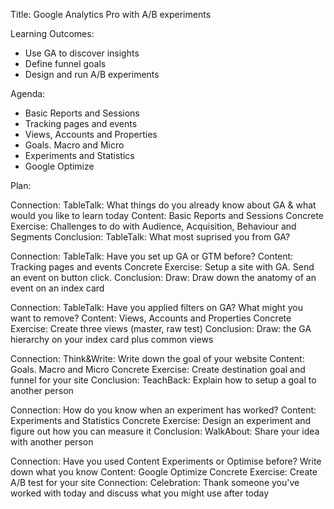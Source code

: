 Title: Google Analytics Pro with A/B experiments

Learning Outcomes:

 * Use GA to discover insights
 * Define funnel goals
 * Design and run A/B experiments

Agenda:

 * Basic Reports and Sessions
 * Tracking pages and events
 * Views, Accounts and Properties
 * Goals. Macro and Micro
 * Experiments and Statistics
 * Google Optimize

Plan:

Connection:         TableTalk: What things do you already know about GA & what would you like to learn today
Content:            Basic Reports and Sessions
Concrete Exercise:  Challenges to do with Audience, Acquisition, Behaviour and Segments
Conclusion:         TableTalk: What most suprised you from GA?

Connection:         TableTalk: Have you set up GA or GTM before?
Content:            Tracking pages and events
Concrete Exercise:  Setup a site with GA. Send an event on button click.
Conclusion:         Draw: Draw down the anatomy of an event on an index card

Connection:         TableTalk: Have you applied filters on GA? What might you want to remove?
Content:            Views, Accounts and Properties
Concrete Exercise:  Create three views (master, raw test)
Conclusion:         Draw: the GA hierarchy on your index card plus common views

Connection:         Think&Write: Write down the goal of your website
Content:            Goals. Macro and Micro
Concrete Exercise:  Create destination goal and funnel for your site
Conclusion:         TeachBack: Explain how to setup a goal to another person

Connection:         How do you know when an experiment has worked?
Content:            Experiments and Statistics
Concrete Exercise:  Design an experiment and figure out how you can measure it
Conclusion:         WalkAbout: Share your idea with another person

Connection:         Have you used Content Experiments or Optimise before? Write down what you know
Content:            Google Optimize
Concrete Exercise:  Create A/B test for your site
Connection:         Celebration: Thank someone you've worked with today and discuss what you might use after today
